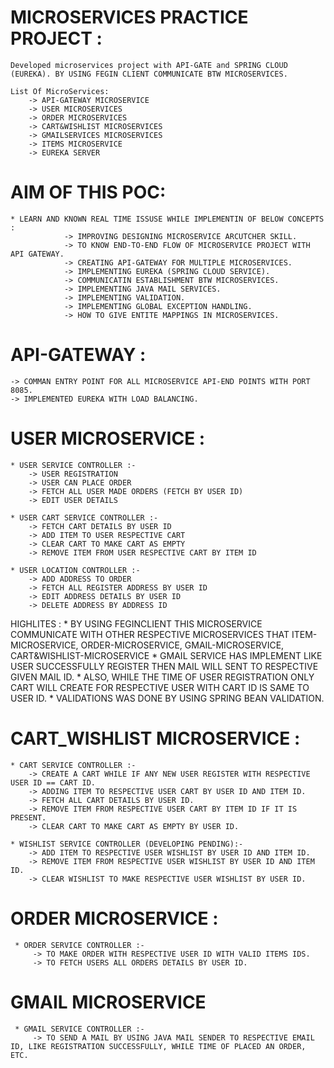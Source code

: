 # MICROSERVICES PRACTICE PROJECT :
    Developed microservices project with API-GATE and SPRING CLOUD (EUREKA). BY USING FEGIN CLIENT COMMUNICATE BTW MICROSERVICES.

    List Of MicroServices:
        -> API-GATEWAY MICROSERVICE
        -> USER MICROSERVICES
        -> ORDER MICROSERVICES
        -> CART&WISHLIST MICROSERVICES
        -> GMAILSERVICES MICROSERVICES
        -> ITEMS MICROSERVICE
        -> EUREKA SERVER 


# AIM OF THIS POC:
    * LEARN AND KNOWN REAL TIME ISSUSE WHILE IMPLEMENTIN OF BELOW CONCEPTS :
                -> IMPROVING DESIGNING MICROSERVICE ARCUTCHER SKILL.
                -> TO KNOW END-TO-END FLOW OF MICROSERVICE PROJECT WITH API GATEWAY.
                -> CREATING API-GATEWAY FOR MULTIPLE MICROSERVICES.
                -> IMPLEMENTING EUREKA (SPRING CLOUD SERVICE).
                -> COMMUNICATIN ESTABLISHMENT BTW MICROSERVICES.
                -> IMPLEMENTING JAVA MAIL SERVICES.
                -> IMPLEMENTING VALIDATION.
                -> IMPLEMENTING GLOBAL EXCEPTION HANDLING.
                -> HOW TO GIVE ENTITE MAPPINGS IN MICROSERVICES.



# API-GATEWAY :
    -> COMMAN ENTRY POINT FOR ALL MICROSERVICE API-END POINTS WITH PORT 8085.
    -> IMPLEMENTED EUREKA WITH LOAD BALANCING.


# USER MICROSERVICE :
    * USER SERVICE CONTROLLER :-
        -> USER REGISTRATION
        -> USER CAN PLACE ORDER 
        -> FETCH ALL USER MADE ORDERS (FETCH BY USER ID)
        -> EDIT USER DETAILS

    * USER CART SERVICE CONTROLLER :-
        -> FETCH CART DETAILS BY USER ID
        -> ADD ITEM TO USER RESPECTIVE CART
        -> CLEAR CART TO MAKE CART AS EMPTY
        -> REMOVE ITEM FROM USER RESPECTIVE CART BY ITEM ID

    * USER LOCATION CONTROLLER :-
        -> ADD ADDRESS TO ORDER
        -> FETCH ALL REGISTER ADDRESS BY USER ID
        -> EDIT ADDRESS DETAILS BY USER ID
        -> DELETE ADDRESS BY ADDRESS ID

HIGHLITES : 
            * BY USING FEGINCLIENT THIS MICROSERVICE COMMUNICATE WITH OTHER RESPECTIVE MICROSERVICES THAT ITEM-MICROSERVICE, ORDER-MICROSERVICE, GMAIL-MICROSERVICE,         
                CART&WISHLIST-MICROSERVICE
            * GMAIL SERVICE HAS IMPLEMENT LIKE USER SUCCESSFULLY REGISTER THEN MAIL WILL SENT TO RESPECTIVE GIVEN MAIL ID.
            * ALSO, WHILE THE TIME OF USER REGISTRATION ONLY CART WILL CREATE FOR RESPECTIVE USER WITH CART ID IS SAME TO USER ID.
            * VALIDATIONS WAS DONE BY USING SPRING BEAN VALIDATION.



# CART_WISHLIST MICROSERVICE :

    * CART SERVICE CONTROLLER :-
        -> CREATE A CART WHILE IF ANY NEW USER REGISTER WITH RESPECTIVE USER ID == CART ID.
        -> ADDING ITEM TO RESPECTIVE USER CART BY USER ID AND ITEM ID.
        -> FETCH ALL CART DETAILS BY USER ID.
        -> REMOVE ITEM FROM RESPECTIVE USER CART BY ITEM ID IF IT IS PRESENT.
        -> CLEAR CART TO MAKE CART AS EMPTY BY USER ID.
        
    * WISHLIST SERVICE CONTROLLER (DEVELOPING PENDING):-
        -> ADD ITEM TO RESPECTIVE USER WISHLIST BY USER ID AND ITEM ID.
        -> REMOVE ITEM FROM RESPECTIVE USER WISHLIST BY USER ID AND ITEM ID.
        -> CLEAR WISHLIST TO MAKE RESPECTIVE USER WISHLIST BY USER ID.



# ORDER MICROSERVICE : 

     * ORDER SERVICE CONTROLLER :-
         -> TO MAKE ORDER WITH RESPECTIVE USER ID WITH VALID ITEMS IDS.
         -> TO FETCH USERS ALL ORDERS DETAILS BY USER ID.



# GMAIL MICROSERVICE

     * GMAIL SERVICE CONTROLLER :-
         -> TO SEND A MAIL BY USING JAVA MAIL SENDER TO RESPECTIVE EMAIL ID, LIKE REGISTRATION SUCCESSFULLY, WHILE TIME OF PLACED AN ORDER, ETC.
